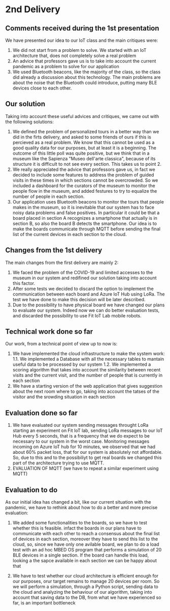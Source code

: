 # 2nd Delivery

## Comments received during the 1st presentation

We have presented our idea to our IoT class and the main critiques were:

1. We did not start from a problem to solve. We started with an IoT architecture that, does not completely solve a real problem 
2. An advice that professors gave us is to take into account the current pandemic as a problem to solve for our application
3. We used Bluetooth beacons, like the majority of the class, so the class did already a discussion about this technology. The main problems are about the noise that the Bluetooth could introduce, putting many BLE devices close to each other.

## Our solution

Taking into account these useful advices and critiques, we came out with the following solutions:

1. We defined the problem of personalized tours in a better way than we did in the firts delivery, and asked to some friends of ours if this is percieved as a real problem. We know that this cannot be used as a good quality data for our purposes, but at least it is a beginning. The outcome of this little poll was quite positive, but we think that in a museum like the Sapienza "Museo dell'arte classica", because of its structure it is difficult to not see every section. This takes us to point 2.
2. We really appreciated the advice that professors gave us, in fact we decided to include some features to address the problem of guided visits in these times in which sections cannot be overcrowded. So we included a dashboard for the curators of the museum to monitor the people flow in the museum, and added festures to try to equalize the number of people in each section.
3. Our application uses Bluetooth beacons to monitor the tours that people makes in the museum, so it is inevitable that our system has to face noisy data problems and false positives. In particular it could be that a board placed in section A recognizes a smartphone that actually is in section B, so also the board B detects the smartphone. Our idea is to make the boards communicate through MQTT before sending the final list of the current devices in each section to the cloud. 

## Changes from the 1st delivery

The main changes from the first delivery are mainly 2:

1. We faced the problem of the COVID-19 and limited accesses to the museum in our system and redifined our solution taking into account this factor.
2. After some tests we decided to discard the option to implement the communication between each board and Azure IoT Hub using LoRa. The test we have done to make this decision will be later described.
3. Due to the possibility to have physical board we have changed our plans to evaluate our system. Indeed now we can do better evaluation tests, and discarded the possibility to use Fit IoT Lab mobile robots. 

## Technical work done so far

Our work, from a technical point of view up to now is:
1. We have implemented the cloud infrastructure to make the system work:
    1.1. We implemented a Database with all the necessary tables to mantain useful data to be processed by our system
    1.2. We implemented a scoring algorithm that takes into account the similarity between recent visits and the current visit, and the number of people that is currently in each section
2. We have a starting version of the web application that gives suggestion about the next room where to go, taking into account the tatses of the visitor and the srowding situation in each section

## Evaluation done so far
1. We have evaluated our system sending messages throught LoRa starting an experiment on Fit IoT lab, sending LoRa messages to our IoT Hub every 5 seconds, that is a frequency that we do expect to be necessary to our system in the worst case. Monitoring messages incoming on Azure IoT hub for 10 minutes, we observed that we had about 60% packet loss, that for our system is absolutely not affordable. So, due to this and to the possibiliyt to get real boards we changed this part of the architecture trying to use MQTT.
2. EVALUATION OF MQTT (we have to repeat a similar experiment using MQTT)

## Evaluation to do
As our initial idea has changed a bit, like our current situation with the pandemic, we have to rethink about how to do a better and more precise evaluation:

1. We added some functionalities to the boards, so we have to test whether this is feasible. infact the boards in our plans have to communicate with each other to reach a consensus about the final list of devices in each section, moreover they have to send this list to the cloud, so, since we have only one avilable board, we plan to do a load test with an ad hoc MBED OS program that performs a simulation of 20 BLE devices in a single section. If the board can handle this load, looking a the sapce available in each section we can be happy about that

2. We have to test whether our cloud architecture is efficient enough for our purposes, orur target remains to manage 20 devices per room. So we will perform a simulation, through a Python script, sending data to the cloud and analyzing the behaviour of our algorithm, taking into account that saving data to the DB, from what we have experienced so far, is an important bottleneck
